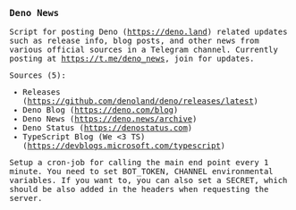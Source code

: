 <samp>
<!-- Yes, I like making it look monospaced. -->

### Deno News

Script for posting Deno (https://deno.land) related updates such as release
info, blog posts, and other news from various official sources in a Telegram
channel. Currently posting at https://t.me/deno_news, join for updates.

Sources (5):

- Releases (https://github.com/denoland/deno/releases/latest)
- Deno Blog (https://deno.com/blog)
- Deno News (https://deno.news/archive)
- Deno Status (https://denostatus.com)
- TypeScript Blog (We &lt;3 TS) (https://devblogs.microsoft.com/typescript)

Setup a cron-job for calling the main end point every 1 minute. You need to set
BOT_TOKEN, CHANNEL environmental variables. If you want to, you can also set a
SECRET, which should be also added in the headers when requesting the server.

</samp>

